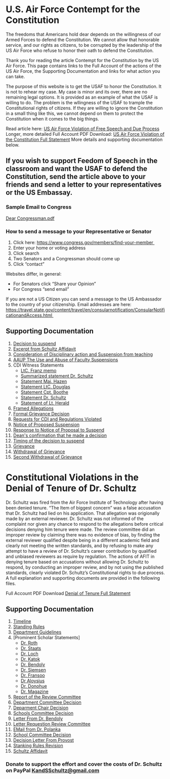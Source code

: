 # U.S. Air Force Contempt for the Constitution

The freedoms that Americans hold dear depends on the willingness of our Armed Forces to defend the Constitution. We cannot allow that honorable service, and our rights as citizens, to be corrupted by the leadership of the US Air Force who refuse to honor their oath to defend the Constitution. 

Thank you for reading the article Contempt for the Constitution by the US Air Force. This page contains links to the Full Account of the actions of the US Air Force, the Supporting Documentation and links for what action you can take.

The purpose of this website is to get the USAF to honor the Constitution. It is not to rehear my case. My case is minor and its over, there are no remaining legal options. It is provided as an example of what the USAF is willing to do. The problem is the wllingness of the USAF to trample the Constitutional rights of citizens. If they are willing to ignore the Constitution in a small thing like this, we cannot depend on them to protect the Constitution when it comes to the big things. 

Read article here: [US Air Force Violation of Free Speech and Due Process](/USAFViolationofFreeSpeechandDueProcess.pdf)
Longer, more detailed Full Account PDF Download: [US Air Force Violation of the Constitution Full Statement](/USAFContemptofConstitutionFullStatementofFacts.pdf)
More details and supporting documentation below.

## If you wish to support Feedom of Speech in the classroom and want the USAF to defend the Constitution, send the article above to your friends and send a letter to your representatives or the US Embassay. 

### Sample Email to Congress 
[Dear Congressman.pdf](/Dear_Congressman.pdf)

### How to send a message to your Representative or Senator 

1. Click here: https://www.congress.gov/members/find-your-member 
2. Enter your home or voting address 
3. Click search 
4. Two Senators and a Congressman should come up 
5. Click “contact” 

Websites differ, in general: 
- For Senators click “Share your Opinion” 
- For Congress “send email” 

If you are not a US Citizen you can send a message to the US Ambassador to the country of your citizenship. Email addresses are here: https://travel.state.gov/content/travel/en/consularnotification/ConsularNotificationandAccess.html 

## Supporting Documentation
1. [Decision to suspend](/SupportingDocuments/1DecisiontoSuspend.pdf) 
2. [Excerpt from Schultz Affidavit](/SupportingDocuments/2ExcerptfromSchultzAffidavit.pdf) 
3. [Consideration of Disciplinary action and Suspension from teaching](/SupportingDocuments/3ConsiderationofDisciplinaryActionandSuspensionfromTeaching.pdf)
4. [AAUP The Use and Abuse of Faculty Suspensions](/SupportingDocuments/4AAUPTheUseandAbuseofFacultySuspensions.pdf) 
5. CDI Witness Statements 
	- [LtC. Franz memo](/SupportingDocuments/5-1LtCFranzmemo.pdf)
	- [Summarized statement Dr. Schultz](/SupportingDocuments/5-2SummarizedstatementDrSchultz.pdf)
	- [Statement Maj. Hazen](/SupportingDocuments/5-3StatementMajHazen.pdf)
	- [Statement LtC. Douglas](/SupportingDocuments/5-4StatementLtCDouglas.pdf)
	- [Statement Cpt. Boothe](/SupportingDocuments/5-5StatementCptBoothe.pdf)
	- [Statement Dr. Schultz](/SupportingDocuments/5-6StatementDrSchultz.pdf)
	- [Statement of Lt. Herald](/SupportingDocuments/5-7StatementofLtHerald.pdf)
6. [Framed Allegations](/SupportingDocuments/6FramedAllegations.pdf) 
7. [Formal Grievance Decision](/SupportingDocuments/7FormalGrievanceDecision.pdf) 
8. [Requests for CDI and Regulations Violated](/SupportingDocuments/8RequestsforCDI.pdf)  
9. [Notice of Proposed Suspension](/SupportingDocuments/9NoticeofProposedSuspension.pdf)  
10. [Response to Notice of Proposal to Suspend](/SupportingDocuments/10ResponsetoProposedSuspension.pdf)  
11. [Dean's confirmation that he made a decision](/SupportingDocuments/11DeansConfirmation.pdf)  
12. [Timing of the decision to suspend](/SupportingDocuments/12TimingofDecisiontoSuspend.pdf)  
13. [Grievance](/SupportingDocuments/13Grievance.pdf)  
14. [Withdrawal of Grievance](/SupportingDocuments/14WithdrawalofGrievance.pdf)  
15. [Second Withdrawal of Grievance](/SupportingDocuments/15SecondWithdrawalofGrievance.pdf) 


# Constitutional Violations in the Denial of Tenure of Dr. Schultz

Dr. Schultz was fired from the Air Force Institute of Technology after having been denied tenure. “The Item of biggest concern” was a false accusation that Dr. Schultz had lied on his application. That allegation was origionally made by an external reviewer. Dr. Schultz was not informed of the complaint nor given any chance to respond to the allegations before critical decisions denying him tenure were made. The review committee did an improper review by claiming there was no evidence of bias, by finding the external reviewer qualified despite being in a different academic field and clearly not meeting the written standards, and by refusing to make any attempt to have a review of Dr. Schultz’s career contribution by qualified and unbiased reviewers as require by regulation. The actions of AFIT in denying tenure based on accusations without allowing Dr. Schultz to respond, by conducting an improper review, and by not using the published standards, clearly violated Dr. Schultz’s Constitutional rights to due process. A full explanation and supporting documents are provided in the following files. 

Full Account PDF Download [Denial of Tenure Full Statement](Denial%20of%20Tenure%20Full%20Statement.pdf)
## Supporting Documentation
1. [Timeline](/1%20Timeline.xlsx)
2. [Standing Rules](/2%20StandingRules.pdf)
3. [Department Guidelines](/3%20Department%20Guidelines.pdf)
4. [Prominent Scholar Statements]
   	- [Dr. Roth](/AledaRoth.PDF)
	- [Dr. Staats](/BradStaats.pdf)
	- [Dr. Loch](/ChristophLoch.pdf)
	- [Dr. Katok](/ElenaKatok.pdf)
	- [Dr. Bendoly](/ElliotBendoly.pdf)
	- [Dr. Siemsen](/EnnoSiemsen.pdf)
	- [Dr. Fransoo](/JanFransoo.pdf)
	- [Dr Aloysius](/JohnAloysius.pdf)
	- [Dr. Donohue](/KarenDonohue.pdf)
	- [Dr. Magazine](/MikeMagazine.pdf)
6. [Report of the Review Committee](/5%20Report%20of%20the%20Review%20Committee.pdf)
7. [Department Committee Decision](/6%20DepartmentCommitteeDecision.pdf)
8. [Deparment Chair Decision](/7%20DeptChairDecision.pdf)
9. [Schools Committee Decision](/8%20SchoolCommitteeDecision1.pdf)
10. [Letter From Dr. Bendoly](/10%20LtrfromDr.Bendoly.pdf)
11. [Letter Requestion Review Committee](/11%20LtrRequestingReviewCommittee.pdf)
12. [EMail from Dr. Polanka](/12%20EmailfromDr.Polanka.msg)
13. [School Committee Decision](/13%20SchoolCommitteeDecision2.pdf)
14. [Decision Letter From Provost](/14%20DecisionletterfromProvost.pdf)
30. [Stanking Rules Revision](/30%20StandingRulesProposedRevision520July112017Full.pdf)
32. [Schultz Affidavit](/31%20SchultzAffidavit2pdf)


### Donate to support the effort and cover the costs of Dr. Schultz on PayPal KandSSchultz@gmail.com
